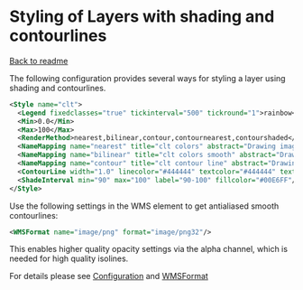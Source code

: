 Styling of Layers with shading and contourlines
===============================================

[Back to readme](./Readme.md)

The following configuration provides several ways for styling a layer
using shading and contourlines.

```xml
<Style name="clt">
  <Legend fixedclasses="true" tickinterval="500" tickround="1">rainbow</Legend>
  <Min>0.0</Min>
  <Max>100</Max>
  <RenderMethod>nearest,bilinear,contour,contournearest,contourshaded</RenderMethod>
  <NameMapping name="nearest" title="clt colors" abstract="Drawing images with clt colors"/>
  <NameMapping name="bilinear" title="clt colors smooth" abstract="Drawing images with clt colors and bilinear interpolation"/>
  <NameMapping name="contour" title="clt contour line" abstract="Drawing images with clt contour and bilinear interpolation"/>
  <ContourLine width="1.0" linecolor="#444444" textcolor="#444444" textformatting="%2.0f" classes="0,25,50,75,100"/>
  <ShadeInterval min="90" max="100" label="90-100" fillcolor="#00E6FF"/>
</Style>
```

Use the following settings in the WMS element to get antialiased smooth contourlines:

```xml 
<WMSFormat name="image/png" format="image/png32"/>
```

This enables higher quality opacity settings via the alpha channel, which is needed for high quality isolines.

For details please see [Configuration](../configuration/Configuration.md) and [WMSFormat](../configuration/WMSFormat.md)

